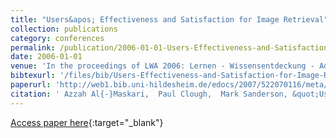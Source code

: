 ```yaml
---
title: "Users&apos; Effectiveness and Satisfaction for Image Retrieval"
collection: publications
category: conferences
permalink: /publication/2006-01-01-Users-Effectiveness-and-Satisfaction-for-Image-Retrieval
date: 2006-01-01
venue: 'In the proceedings of LWA 2006: Lernen - Wissensentdeckung - Adaptivit&quot;at, Hildesheim, Deutschland, October 9th-11th 2006, joint workshop event of several interest groups of the German Society for Informatics (GI) - 14th Workshop on Adaptivity and User Modeling in Interactive Systems (ABIS 2006) - Workshop Information Retrieval 2006 of the Special Interest Group Information Retrieval (FGIR 2006) - Workshop on Knowledge and Experience Management (FGWM 2006) - 12th Workshop on Knowledge Discovery, Data Mining, and Machine Learning (KDML 2006)'
bibtexurl: '/files/bib/Users-Effectiveness-and-Satisfaction-for-Image-Retrieval.bib'
paperurl: 'http://web1.bib.uni-hildesheim.de/edocs/2007/522070116/meta/'
citation: ' Azzah Al{-}Maskari,  Paul Clough,  Mark Sanderson, &quot;Users&amp;apos; Effectiveness and Satisfaction for Image Retrieval.&quot; In the proceedings of LWA 2006: Lernen - Wissensentdeckung - Adaptivit&amp;quot;at, Hildesheim, Deutschland, October 9th-11th 2006, joint workshop event of several interest groups of the German Society for Informatics (GI) - 14th Workshop on Adaptivity and User Modeling in Interactive Systems (ABIS 2006) - Workshop Information Retrieval 2006 of the Special Interest Group Information Retrieval (FGIR 2006) - Workshop on Knowledge and Experience Management (FGWM 2006) - 12th Workshop on Knowledge Discovery, Data Mining, and Machine Learning (KDML 2006), 2006.'
---
```

[Access paper here](http://web1.bib.uni-hildesheim.de/edocs/2007/522070116/meta/){:target="_blank"}
